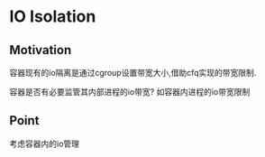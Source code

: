 # IO Isolation

## Motivation

容器现有的io隔离是通过cgroup设置带宽大小,借助cfq实现的带宽限制.

容器是否有必要监管其内部进程的io带宽? 如容器内进程的io带宽限制

## Point

考虑容器内的io管理